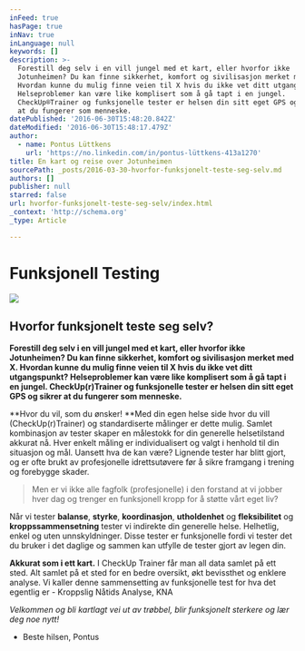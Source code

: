 ```yaml
---
inFeed: true
hasPage: true
inNav: true
inLanguage: null
keywords: []
description: >-
  Forestill deg selv i en vill jungel med et kart, eller hvorfor ikke
  Jotunheimen? Du kan finne sikkerhet, komfort og sivilisasjon merket med X.
  Hvordan kunne du mulig finne veien til X hvis du ikke vet ditt utgangspunkt?
  Helseproblemer kan være like komplisert som å gå tapt i en jungel.
  CheckUp®Trainer og funksjonelle tester er helsen din sitt eget GPS og sikrer
  at du fungerer som menneske.
datePublished: '2016-06-30T15:48:20.842Z'
dateModified: '2016-06-30T15:48:17.479Z'
author:
  - name: Pontus Lüttkens
    url: 'https://no.linkedin.com/in/pontus-lüttkens-413a1270'
title: En kart og reise over Jotunheimen
sourcePath: _posts/2016-03-30-hvorfor-funksjonelt-teste-seg-selv.md
authors: []
publisher: null
starred: false
url: hvorfor-funksjonelt-teste-seg-selv/index.html
_context: 'http://schema.org'
_type: Article

---
```

# Funksjonell Testing
![](https://the-grid-user-content.s3-us-west-2.amazonaws.com/77f7a017-4fb5-45f4-ab6d-314b58da93b1.jpg)

## Hvorfor funksjonelt teste seg selv?

**Forestill deg selv i en vill jungel med et kart, eller hvorfor ikke Jotunheimen? Du kan finne sikkerhet, komfort og sivilisasjon merket med X. Hvordan kunne du mulig finne veien til X hvis du ikke vet ditt utgangspunkt? Helseproblemer kan være like komplisert som å gå tapt i en jungel. CheckUp(r)Trainer og funksjonelle tester er helsen din sitt eget GPS og sikrer at du fungerer som menneske.**

**Hvor du vil, som du ønsker! **Med din egen helse side hvor du vill (CheckUp(r)Trainer) og standardiserte målinger er dette mulig. Samlet kombinasjon av tester skaper en målestokk for din generelle helsetilstand akkurat nå. Hver enkelt måling er individualisert og valgt i henhold til din situasjon og mål. Uansett hva de kan være? Lignende tester har blitt gjort, og er ofte brukt av profesjonelle idrettsutøvere før å sikre framgang i trening og forebygge skader. 
> 
> Men er vi ikke alle fagfolk (profesjonelle) i den forstand at vi jobber hver dag og trenger en funksjonell kropp for å støtte vårt eget liv? 

Når vi tester **balanse**, **styrke**, **koordinasjon**, **utholdenhet** og **fleksibilitet** og **kroppssammensetning** tester vi indirekte din generelle helse. Helhetlig, enkel og uten unnskyldninger. Disse tester er funksjonelle fordi vi tester det du bruker i det daglige og sammen kan utfylle de tester gjort av legen din. 

**Akkurat som i ett kart.** I CheckUp Trainer får man all data samlet på ett sted. Alt samlet på et sted for en bedre oversikt, økt bevissthet og enklere analyse. Vi kaller denne sammensetting av funksjonelle test for hva det egentlig er - Kroppslig Nåtids Analyse, KNA 

_Velkommen og bli kartlagt vei ut av trøbbel, blir funksjonelt sterkere og lær deg noe nytt!_

- Beste hilsen, Pontus